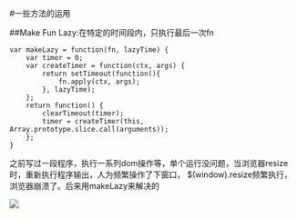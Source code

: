 #一些方法的运用

##Make Fun Lazy:在特定的时间段内，只执行最后一次fn

    var makeLazy = function(fn, lazyTime) {
        var timer = 0;
        var createTimer = function(ctx, args) {
            return setTimeout(function(){
                fn.apply(ctx, args);
            }, lazyTime);
        };
        return function() {
            clearTimeout(timer);
            timer = createTimer(this, Array.prototype.slice.call(arguments));
        };
    }

之前写过一段程序，执行一系列dom操作等，单个运行没问题，当浏览器resize时，重新执行程序输出，人为频繁操作了下窗口，
$(window).resize频繁执行，浏览器崩溃了。后来用makeLazy来解决的

![](http://guanwanjun.github.io/md/someFunc/lazyFun.png)
